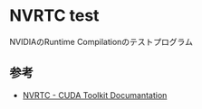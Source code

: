 # NVRTC test
NVIDIAのRuntime Compilationのテストプログラム

## 参考
- <a href="http://docs.nvidia.com/cuda/nvrtc/index.html">NVRTC - CUDA Toolkit Documantation</a>
